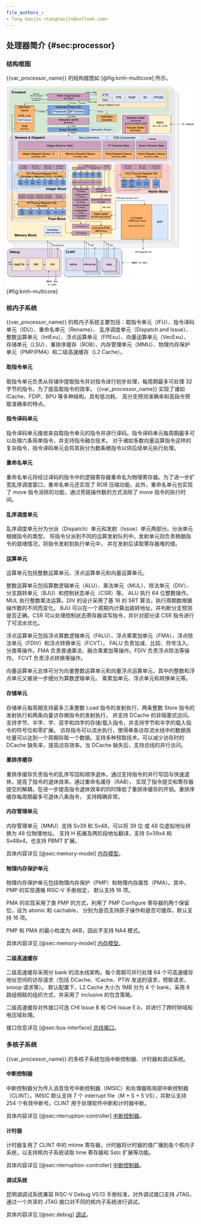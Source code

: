 ```yaml
---
file_authors_:
- Tang Haojin <tanghaojin@outlook.com> 
---
```


## 处理器简介 {#sec:processor}

### 结构框图

{{var_processor_name}} 的结构框图如 [@fig:kmh-multicore] 所示。

![{{var_processor_name}} 微架构框图](figs/kmh-multicore.svg){#fig:kmh-multicore}

### 核内子系统

{{var_processor_name}} 的核内子系统主要包括：取指令单元（IFU）、指令译码单元（IDU）、重命名单元（Rename）、
乱序调度单元（Dispatch and Issue）、整数运算单元（IntExu）、浮点运算单元（FPExu）、向量运算单元（VecExu）、
存储单元（LSU）、重排序缓存（ROB）、内存管理单元（MMU）、物理内存保护单元（PMP/PMA）和二级高速缓存（L2 Cache）。

#### 取指令单元

取指令单元负责从存储中提取指令并对指令进行初步处理，每周期最多可处理 32 字节的指令。为了提高取指令的效率，
{{var_processor_name}} 实现了诸如 ICache、FDIP、BPU 等多种结构，具有低功耗、
高分支预测准确率和高指令预取准确率的特点。

#### 指令译码单元

指令译码单元接收来自取指令单元的指令并进行译码。指令译码单元每周期最多可以处理六条简单指令，并支持指令融合技术。
对于诸如多数向量运算指令这样的复杂指令，指令译码单元会将其拆分为数条微指令以供后续单元执行处理。

#### 重命名单元

重命名单元将经过译码的指令中的逻辑寄存器重命名为物理寄存器。为了进一步扩宽乱序调度窗口，重命名单元还实现了
ROB 压缩功能。此外，重命名单元也实现了 move 指令消除的功能，通过旁路操作数的方式消除了 move 指令的执行时间。

#### 乱序调度单元

乱序调度单元分为分派（Dispatch）单元和发射（Issue）单元两部分。分派单元根据指令的类型，
将指令分派到不同的运算发射队列中。发射单元则负责根据指令的就绪情况，将指令发射到执行单元中，
并在发射后读取寄存器堆的值。

#### 运算单元

运算单元包括整数运算单元、浮点运算单元和向量运算单元。

整数运算单元包括算数逻辑单元（ALU）、乘法单元（MUL）、除法单元（DIV）、分支跳转单元（BJU）和控制状态单元（CSR）等。
ALU 执行 64 位整数操作。MUL 执行整数乘法运算。DIV 的设计采用了基 16 的 SRT 算法，执行周期数根据操作数的不同而变化。
BJU 可以在一个周期内计算出跳转地址，并判断分支预测是否正确。CSR 可以处理控制状态寄存器读写指令，并针对部分读 CSR
指令进行了可流水优化。

浮点运算单元包括浮点算数逻辑单元（FALU）、浮点乘累加单元（FMA）、浮点除法单元（FDIV）和浮点转换单元（FCVT）。
FALU 负责加减、比较、符号注入、分类等操作。FMA 负责普通乘法、融合乘累加等操作。FDIV 负责浮点除法等操作。
FCVT 负责浮点转换等操作。

向量运算单元总体可分为向量整数运算单元和向量浮点运算单元，其中的整数和浮点单元又被进一步细分为算数逻辑单元、
乘累加单元、浮点单元和转换单元等。

#### 存储单元

存储单元每周期支持最多三条整数 Load 指令的发射执行、两条整数 Store 指令的发射执行和两条向量访存微指令的发射执行，
并支持 DCache 的非阻塞式访问。支持字节、半字、字、双字和四字的存储/载入指令，并支持字节和半字的载入指令的符号位和零扩展。
访存指令可以流水执行，使得单条访存流水线中的数据吞吐量可以达到一个周期存取一个数据。支持多种预取技术，可以减少访存时的
DCache 缺失率，提高访存效率。当 DCache 缺失后，支持总线的并行访问。

#### 重排序缓存

重排序缓存负责指令的乱序写回和顺序退休。通过支持指令的并行写回与快速退休，提高了指令的退休效率。通过重命名缓存（RAB），
实现了指令提交和寄存器提交的解耦，在进一步提高指令退休效率的同时降低了重排序缓存的开销。重排序缓存每周期最多可退休八条指令，
支持精确异常。

#### 内存管理单元

内存管理单元（MMU）支持 Sv39 和 Sv48，可以将 39 位 或 48 位虚拟地址转换为 48 位物理地址。
支持 H 拓展及两阶段地址翻译，支持 Sv39x4 和 Sv48x4。也支持 PBMT 扩展。

具体内容详见 [@sec:memory-model] [内存模型](memory-model.md)。

#### 物理内存保护单元

物理内存保护单元包括物理内存保护（PMP）和物理内存属性（PMA）。其中，PMP 的实现遵循 RISC-V 手册规定，
默认支持 16 项。

PMA 的实现采用了类 PMP 的方式，利用了 PMP Configure 寄存器的两个保留位，设为 atomic 和 cachable，
分别为是否支持原子操作和是否可缓存。默认支持 16 项。

PMP 和 PMA 的最小粒度为 4KB，因此不支持 NA4 模式。

具体内容详见 [@sec:memory-model] [内存模型](memory-model.md)。

#### 二级高速缓存

二级高速缓存采用分 bank 的流水线架构，每个周期可并行处理 64 个可高速缓存地址空间的访存请求（包括 DCache、ICache、PTW 发送的请求，预取请求，snoop 请求等）。
默认配置下，L2 Cache 大小为 1MB 分为 4 个 bank，采用 8 路组相联的组织方式，并采用了 inclusive
的包含策略。

二级高速缓存对外接口可选 CHI Issue B 和 CHI Issue E.b，并进行了跨时钟域和电压域处理。

接口信息详见 [@sec:bus-interface] [总线接口](bus-interface.md)。

### 多核子系统

{{var_processor_name}} 的多核子系统包括中断控制器、计时器和调试系统。

#### 中断控制器

中断控制器分为传入消息信号中断控制器（IMSIC）和处理器核局部中断控制器（CLINT）。IMSIC 默认支持 7 个
interrupt file（M + S + 5 VS），并默认支持 254 个有效中断号。CLINT 用于处理软件中断和计时器中断。

具体内容详见 [@sec:nterruption-controller] [中断控制器](nterruption-controller.md)。

#### 计时器

计时器复用了 CLINT 中的 mtime 寄存器，计时器将计时器的值广播到各个核内子系统，以支持核内子系统读取 time
寄存器和 Sstc 扩展等功能。

具体内容详见 [@sec:nterruption-controller] [中断控制器](nterruption-controller.md)。

#### 调试系统

昆明湖调试系统兼容 RISC-V Debug V0.13 手册标准，对外调试接口支持 JTAG。通过一个共享的 JTAG
接口对不同的核内子系统进行调试。

具体内容详见 [@sec:debug] [调试](debug.md)。
